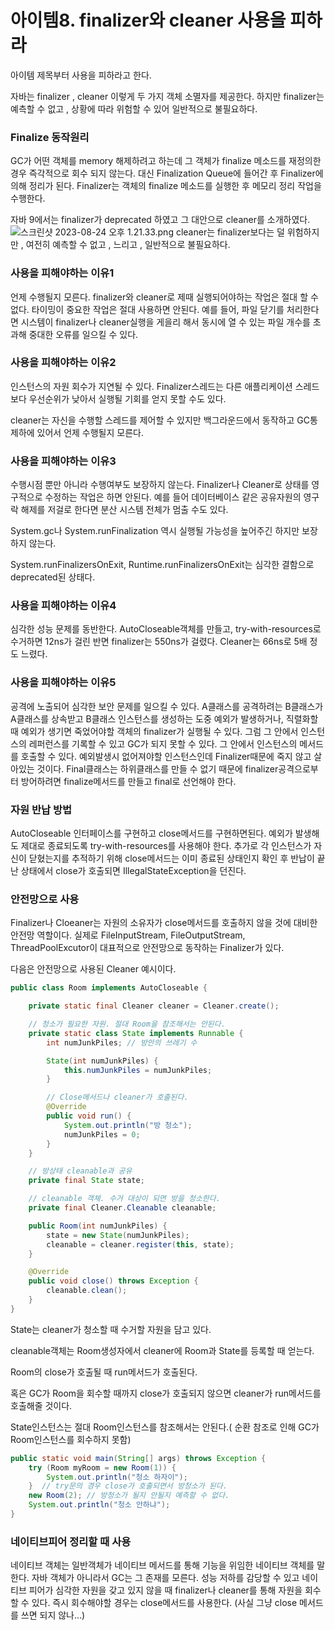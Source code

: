 # 아이템8. finalizer와 cleaner 사용을 피하라
아이템 제목부터 사용을 피하라고 한다.

자바는 finalizer , cleaner 이렇게 두 가지 객체 소멸자를 제공한다.
하지만 finalizer는 예측할 수 없고 , 상황에 따라 위험할 수 있어 일반적으로 불필요하다.

### Finalize 동작원리
GC가 어떤 객체를 memory 해제하려고 하는데 그 객체가
finalize 메소드를 재정의한 경우 즉각적으로 회수 되지 않는다.
대신 Finalization Queue에 들어간 후 Finalizer에 의해 정리가 된다.
Finalizer는 객체의 finalize 메소드를 실행한 후 메모리 정리 작업을 수행한다.

자바 9에서는 finalizer가 deprecated 하였고 그 대안으로 cleaner를 소개하였다.
![스크린샷 2023-08-24 오후 1.21.33.png](..%2F..%2F%EC%8A%A4%ED%81%AC%EB%A6%B0%EC%83%B7%202023-08-24%20%EC%98%A4%ED%9B%84%201.21.33.png)
cleaner는 finalizer보다는 덜 위험하지만 , 여전히 예측할 수 없고 , 느리고 , 일반적으로 불필요하다.

### 사용을 피해야하는 이유1
언제 수행될지 모른다. finalizer와 cleaner로 제때 실행되어야하는 작업은 절대 할 수 없다. 타이밍이 중요한 작업은 절대 사용하면 안된다. 예를 들어, 파일 닫기를 처리한다면 시스템이 finalizer나 cleaner실행을 게을리 해서 동시에 열 수 있는 파일 개수를 초과해 중대한 오류를 일으킬 수 있다.

### 사용을 피해야하는 이유2
인스턴스의 자원 회수가 지연될 수 있다. Finalizer스레드는 다른 애플리케이션 스레드보다 우선순위가 낮아서 실행될 기회를 얻지 못할 수도 있다.

cleaner는 자신을 수행할 스레드를 제어할 수 있지만 백그라운드에서 동작하고 GC통제하에 있어서 언제 수행될지 모른다.

### 사용을 피해야하는 이유3
수행시점 뿐만 아니라 수행여부도 보장하지 않는다. Finalizer나 Cleaner로 상태를 영구적으로 수정하는 작업은 하면 안된다. 예를 들어 데이터베이스 같은 공유자원의 영구락 해제를 저걸로 한다면 분산 시스템 전체가 멈출 수도 있다.

System.gc나 System.runFinalization 역시 실행될 가능성을 높어주긴 하지만 보장하지 않는다.

System.runFinalizersOnExit, Runtime.runFinalizersOnExit는 심각한 결함으로 deprecated된 상태다.

### 사용을 피해야하는 이유4
심각한 성능 문제를 동반한다. AutoCloseable객체를 만들고, try-with-resources로 수거하면 12ns가 걸린 반면 finalizer는 550ns가 걸렸다. Cleaner는 66ns로 5배 정도 느렸다.

### 사용을 피해야하는 이유5
공격에 노출되어 심각한 보안 문제를 일으킬 수 있다. A클래스를 공격하려는 B클래스가 A클래스를 상속받고 B클래스 인스턴스를 생성하는 도중 예외가 발생하거나, 직렬화할때 예외가 생기면 죽었어야할 객체의 finalizer가 실행될 수 있다.
그럼 그 안에서 인스턴스의 레퍼런스를 기록할 수 있고 GC가 되지 못할 수 있다. 그 안에서 인스턴스의 메서드를 호출할 수 있다.
예외발생시 없어져야할 인스턴스인데 Finalizer때문에 죽지 않고 살아있는 것이다.
Final클래스는 하위클래스를 만들 수 없기 때문에 finalizer공격으로부터 방어하려면 finalize메서드를 만들고 final로 선언해야 한다. 

### 자원 반납 방법
AutoCloseable 인터페이스를 구현하고 close메서드를 구현하면된다. 예외가 발생해도 제대로 종료되도록 try-with-resources를 사용해야 한다.
추가로 각 인스턴스가 자신이 닫혔는지를 추적하기 위해 close메서드는 이미 종료된 상태인지 확인 후 반납이 끝난 상태에서 close가 호출되면 IllegalStateException을 던진다.

### 안전망으로 사용
Finalizer나 Cloeaner는 자원의 소유자가 close메서드를 호출하지 않을 것에 대비한 안전망 역할이다.
실제로 FileInputStream, FileOutputStream, ThreadPoolExcutor이 대표적으로 안전망으로 동작하는 Finalizer가 있다.

다음은 안전망으로 사용된 Cleaner 예시이다.
``` java
public class Room implements AutoCloseable {

    private static final Cleaner cleaner = Cleaner.create();

    // 청소가 필요한 자원. 절대 Room을 참조해서는 안된다.
    private static class State implements Runnable {
        int numJunkPiles; // 방안의 쓰레기 수

        State(int numJunkPiles) {
            this.numJunkPiles = numJunkPiles;
        }

        // Close메서드나 cleaner가 호출된다.
        @Override
        public void run() {
            System.out.println("방 청소");
            numJunkPiles = 0;
        }
    }

    // 방상태 cleanable과 공유
    private final State state;

    // cleanable 객체. 수거 대상이 되면 방을 청소한다.
    private final Cleaner.Cleanable cleanable;

    public Room(int numJunkPiles) {
        state = new State(numJunkPiles);
        cleanable = cleaner.register(this, state);
    }

    @Override
    public void close() throws Exception {
        cleanable.clean();
    }
}
```
State는 cleaner가 청소할 때 수거할 자원을 담고 있다.

cleanable객체는 Room생성자에서 cleaner에 Room과 State를 등록할 때 얻는다.

Room의 close가 호출될 때 run메서드가 호출된다. 

혹은 GC가 Room을 회수할 때까지 close가 호출되지 않으면 cleaner가 run메서드를 호출해줄 것이다.

State인스턴스는 절대 Room인스턴스를 참조해서는 안된다.( 순환 참조로 인해 GC가 Room인스턴스를 회수하지 못함)
``` java
public static void main(String[] args) throws Exception {
    try (Room myRoom = new Room(1)) {
        System.out.println("청소 하자이");
    }  // try문의 경우 close가 호출되면서 방청소가 된다.
    new Room(2); // 방청소가 될지 안될지 예측할 수 없다.
    System.out.println("청소 안하냐");
}
```

### 네이티브피어 정리할 때 사용
네이티브 객체는 일반객체가 네이티브 메서드를 통해 기능을 위임한 네이티브 객체를 말한다. 자바 객체가 아니라서 GC는 그 존재를 모른다.
성능 저하를 감당할 수 있고 네이티브 피어가 심각한 자원을 갖고 있지 않을 때 finalizer나 cleaner를 통해 자원을 회수 할 수 있다. 
즉시 회수해야할 경우는 close메서드를 사용한다. (사실 그냥 close 메서드를 쓰면 되지 않나...)

